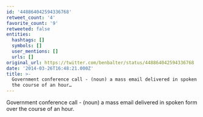```yaml
---
id: '448864042594336768'
retweet_count: '4'
favorite_count: '9'
retweeted: false
entities:
  hashtags: []
  symbols: []
  user_mentions: []
  urls: []
original_url: https://twitter.com/benbalter/status/448864042594336768
date: '2014-03-26T16:48:21.000Z'
title: >-
  Government conference call - (noun) a mass email delivered in spoken form over
  the course of an hour…
---
```


Government conference call - (noun) a mass email delivered in spoken form over the course of an hour.